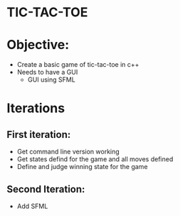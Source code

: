 # TIC-TAC-TOE

# Objective:
- Create a basic game of tic-tac-toe in c++
- Needs to have a GUI
    - GUI using SFML

# Iterations
## First iteration:
- Get command line version working
- Get states defind for the game and all moves defined
- Define and judge winning state for the game

## Second Iteration:
- Add SFML 

